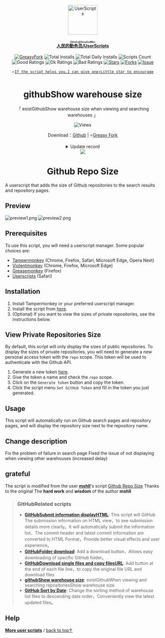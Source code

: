 <center><div align="center"><a href="https://github.com/ChinaGodMan" target="_blank">
    <img height="96px" width="96px" src="https://avatars.githubusercontent.com/u/96548841?v=4" alt="UserScripts"></a>
<h4><a href="https://github.com/ChinaGodMan/UserScripts" target="_blank"><ruby>人民的勤务员/UserScripts<rt>Github:@ChinaGodMan</rt></ruby></a></h4>
<a href="https://greasyfork.org/users/1169082-%E4%BA%BA%E6%B0%91%E7%9A%84%E5%8B%A4%E5%8A%A1%E5%91%98?per_page=200" target="_blank"><img src="https://img.shields.io/static/v1?label=%20&message=GreasyFork&logo=greasyfork&logoColor=white&labelColor=%23670000&color=%23670000&style=for-the-badge" alt="GreasyFork"></a>
<img src="https://img.shields.io/badge/dynamic/json?&label=Total number of installs of all scripts&query=$.totalInstalls&logo=greasyfork&logoColor=white&labelColor=%23670000&color=blue&style=for-the-badge&url=https://github.com/ChinaGodMan/UserScriptsHistory/raw/main/total_installs.json" alt="Total Installs">
<img src="https://img.shields.io/badge/dynamic/json?&label=Number of all script installations today&query=$.totalDailyInstalls&logo=greasyfork&logoColor=white&labelColor=%23670000&color=blue&style=for-the-badge&url=https://github.com/ChinaGodMan/UserScriptsHistory/raw/main/total_installs.json" alt="Total Daily Installs">
<img src="https://img.shields.io/badge/dynamic/json?&label=Number of scripts&query=$.numScripts&logo=greasyfork&logoColor=white&labelColor=%23670000&color=%23670000&style=for-the-badge&url=https://github.com/ChinaGodMan/UserScriptsHistory/raw/main/total_installs.json" alt="Scripts Count"><br>
<img src="https://img.shields.io/badge/dynamic/json?&label=All positive reviews&query=$.totalGoodRatings&logo=greasyfork&logoColor=white&labelColor=%23670000&color=4CAF50&style=for-the-badge&url=https://github.com/ChinaGodMan/UserScriptsHistory/raw/main/total_installs.json" alt="Good Ratings">
<img src="https://img.shields.io/badge/dynamic/json?&label=All general&query=$.totalOkRatings&logo=greasyfork&logoColor=white&labelColor=%23670000&color=FF9800&style=for-the-badge&url=https://github.com/ChinaGodMan/UserScriptsHistory/raw/main/total_installs.json" alt="Ok Ratings">
<img src="https://img.shields.io/badge/dynamic/json?label=All negative reviews&query=$.totalBadRatings&logo=greasyfork&logoColor=white&labelColor=%23670000&color=F44336&style=for-the-badge&url=https://github.com/ChinaGodMan/UserScriptsHistory/raw/main/total_installs.json" alt="Bad Ratings">
<a href="https://github.com/ChinaGodMan/UserScripts" target="_blank"><img src="https://img.shields.io/github/stars/ChinaGodMan/UserScripts?label=star&logo=github&logoColor=white&labelColor=black&color=FF69B4&style=for-the-badge" alt="Stars"></a>
<a href="https://github.com/ChinaGodMan/UserScripts" target="_blank"><img src="https://img.shields.io/github/forks/ChinaGodMan/UserScripts?label=Fork&logo=github&logoColor=white&labelColor=black&color=grey&style=for-the-badge" alt="Forks"></a>
<a href="https://github.com/ChinaGodMan/UserScripts/issues" target="_blank"><img src="https://img.shields.io/github/issues/ChinaGodMan/UserScripts?label=issues&logo=github&logoColor=white&labelColor=black&style=for-the-badge" alt="Issue"></a>
<code><br>
⭐<a href="https://github.com/ChinaGodMan/UserScripts" target="_blank">If the script helps you,I can give one↑Little star to encourage</a></code>
</div></center></div></center></div></center></div></center><img height=6px width="100%" src="https://media.chatgptautorefresh.com/images/separators/gradient-aqua.png?latest">
<center><div align="center">
    <h1>githubShow warehouse size</h1>
    <p>「 existGithubShow warehouse size when viewing and searching warehouses 」</p>
    <img src="https://views.whatilearened.today/views/github/502291/hmjz100.svg" alt="Views">
    <p>Download：<a href="https://github.com/ChinaGodMan/UserScripts/tree/main/Script details/github-repo-size-view">Github</a> | ⭐<a
            href="https://greasyfork.org/zh-CN/scripts/502291">Greasy
            Fork</a></p><details><summary>Update record</summary><ul>
<li><strong>2024/8/20 05:28 - Ver: 0.1.2.26</strong></li>
<li><em><mark><a href="https://greasyfork.org/zh-CN/scripts/503821">GitHub Repo Size Display</a>Use the setup interface of this script。</mark></em></li>
<li><strong>2024/8/13 00:19 - Ver: 0.1.2.18</strong></li>
<li><em><mark>Add script menu→set upGitHubTokeninterface,No need to modify within the code.</mark></em></li>
<li><strong>2024/8/12 21:56 - Ver: 0.1.2.17</strong></li>
<li><em><mark><a href="https://greasyfork.org/zh-CN/scripts/502291/discussions/254059">#254059</a>Added to user profile repository list andorgList shows warehouse size.</mark></em></li>
<li><strong>2024/8/5 05:18 - Ver: 0.1.2.8</strong></li>
<li><em><a href="https://greasyfork.org/zh-CN/scripts/502291/discussions/254059">#254059</a>The original author’s token is invalid and the public repository cannot be accessed..<mark>How to fix it：Remove original author token, GithubGenerated public tokens are always cleared, Just don’t add it</mark></em></li>
<li><strong>2024/8/1 03:43 - Ver: 0.1.2</strong></li>
<li><em><mark>Fix the problem of failure in search page<br>Fixed the problem of not displaying when viewing other warehouses（increase delay）</mark></em></li>
</ul></details> 
    <img src="https://raw.gitmirror.com/ChinaGodMan/UserScriptsHistory/main/stats/502291.png">
</div></center>


<p align="center">
  <h1 align="center">Github Repo Size</h1>
</p>


A userscript that adds the size of Github repositories to the search results and repository pages.

## Preview

![preview1.png](https://s2.loli.net/2024/08/05/RwxPkGZoNiYTM1m.png)
![preview2.png](https://s2.loli.net/2024/08/05/iC7kbFJUm3xcMTt.png)


## Prerequisites

To use this script, you will need a userscript manager. Some popular choices are:

- [Tampermonkey](https://tampermonkey.net/) (Chrome, Firefox, Safari, Microsoft Edge, Opera Next)
- [Violentmonkey](https://violentmonkey.github.io/) (Chrome, Firefox, Microsoft Edge)
- [Greasemonkey](https://www.greasespot.net/) (Firefox)
- [Userscripts](https://apps.apple.com/us/app/userscripts/id1463298887) (Safari)

## Installation

1. Install Tampermonkey or your preferred userscript manager.
2. Install the script from [here](https://update.greasyfork.org/scripts/502291/Github%20Repo%20Size%2B.user.js).
3. (Optional) If you want to view the sizes of private repositories, see the instructions below.

## View Private Repositories Size

By default, this script will only display the sizes of public repositories.
To display the sizes of private repositories, you will need to generate a new personal access token with the `repo` scope.
This token will be used to authenticate with the Github API.

1. Generate a new token [here](https://github.com/settings/tokens/new?description=repo-size%20userscript&scopes=repo).
2. Give the token a name and check the `repo` scope.
3. Click on the `Generate token` button and copy the token.
4. Click the script menu `Set GitHub Token` and fill in the token you just generated.

## Usage

This script will automatically run on Github search pages and repository pages, and will display the repository size next to the repository name.

## Change description

Fix the problem of failure in search page
Fixed the issue of not displaying when viewing other warehouses (increased delay)


## grateful

The script is modified from the user **[mshll](https://greasyfork.org/zh-CN/users/1010122)**'s script [Github Repo Size](https://greasyfork.org/scripts/458048) Thanks to the original The **hard work** and **wisdom** of the author **mshll**

<!--AUTO_ABOUT_PLEASE_DONT_DELETE_IT-->
> ### GitHubRelated scripts
> - [**GitHubSubmit information displayHTML**](https://greasyfork.org/scripts/505830): This script will GitHub The submission information on HTML view，to see submission details more clearly。It will automatically submit the information list、The commit header and latest commit information are converted to HTML Format，Provide better visual effects and user experience。
> - [**GitHubFolder download**](https://greasyfork.org/scripts/505496): Add a download button，Allows easy downloading of specific GitHub folder。
> - [**GitHubDownload single files and copy filesURL**](https://greasyfork.org/scripts/505501): Add button at the end of each file line，to copy the original file URL and download files
> - [**githubShow warehouse size**](https://greasyfork.org/scripts/502291): existGithubWhen viewing and searching repositoriesShow warehouse size
> - [**GitHub Sort by Date**](https://greasyfork.org/scripts/505218): Change the sorting method of warehouse list files to descending date order，Conveniently view the latest updated files。

<!--AUTO_ABOUT_PLEASE_DONT_DELETE_IT-END-->
<!--AUTO_HELP_PLEASE_DONT_DELETE_IT-->
## Help
<p><a href="https://github.com/ChinaGodMan/UserScripts"><strong>More user scripts</strong></a> /
<a href="#top">back to top↑</a></p>
<!--AUTO_HELP_PLEASE_DONT_DELETE_IT-END-->
